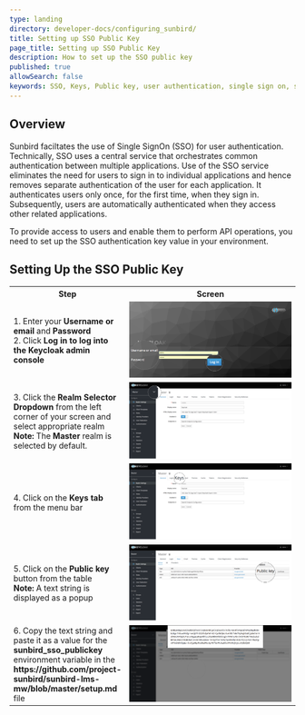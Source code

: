 ```yaml
---
type: landing
directory: developer-docs/configuring_sunbird/
title: Setting up SSO Public Key
page_title: Setting up SSO Public Key 
description: How to set up the SSO public key
published: true
allowSearch: false
keywords: SSO, Keys, Public key, user authentication, single sign on, single signon, singlesignon, sign in
---
```

## Overview

Sunbird faciltates the use of Single SignOn (SSO) for user authentication. Technically, SSO uses a central service that orchestrates common authentication between multiple applications. Use of the SSO service eliminates the need for users to sign in to individual applications and hence removes separate authentication of the user for each application. It authenticates users only once, for the first time, when they sign in. Subsequently, users are automatically authenticated when they access other related applications. 

To provide access to users and enable them to perform API operations, you need to set up the SSO authentication key value in your environment. 

## Setting Up the SSO Public Key

<table>
  <tr>
    <th style="width:35%;">Step
    </th>
    <th style="width:65%;">Screen
    </th>
  </tr>
  <tr>
  <td>
  1. Enter your <b>Username or email</b> and <b>Password</b><br>
  2. Click <b>Log in<b> to log into the Keycloak admin console
  </td>
  <td><img src="pages\developer-docs\configuring_sunbird\images\keycloak_login.png"></td>
  </tr>
  <tr>
  <td> 
  3. Click the <b>Realm Selector Dropdown</b> from the left corner of your screen and select appropriate realm <br>
      <b>Note:</b> The <b>Master</b> realm is selected by default.
  </td>
  <td><img src="pages\developer-docs\configuring_sunbird\images\realm_select.png"></td>
  </tr>
  <tr>
  <td> 
  4. Click on the <b>Keys tab</b> from the menu bar
  </td>
  <td><img src="pages\developer-docs\configuring_sunbird\images\select_key_tab.png"></td>
  </tr>
  <tr>
  <td> 
  5. Click on the <b>Public key</b> button from the table<br>
  <b>Note:</b> A text string is displayed as a popup 
  </td>
  <td>
  <img src="pages\developer-docs\configuring_sunbird\images\public_key_btn.png">
  </td>
  </tr>
  <tr>
  <td> 
  6. Copy the text string and paste it as a value for the <b>sunbird_sso_publickey</b> environment variable in the    <b>https://github.com/project-sunbird/sunbird-lms-mw/blob/master/setup.md</b> file 
  </td>
  <td><img src="pages\developer-docs\configuring_sunbird\images\copy_token.png"></td>
  </tr>
</table>
